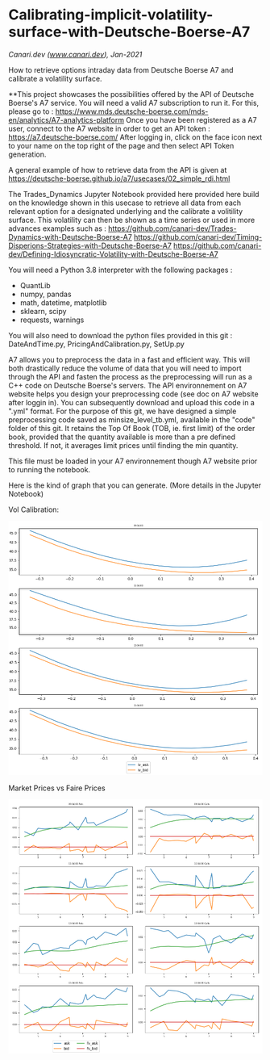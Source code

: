 # Calibrating-implicit-volatility-surface-with-Deutsche-Boerse-A7
_Canari.dev (www.canari.dev), Jan-2021_

How to retrieve options intraday data from Deutsche Boerse A7 and calibrate a volatility surface.

**This project showcases the possibilities offered by the API of Deutsche Boerse's A7 service.
You will need a valid A7 subscription to run it.
For this, please go to :
https://www.mds.deutsche-boerse.com/mds-en/analytics/A7-analytics-platform
Once you have been registered as a A7 user, connect to the A7 website in order to get an API token :
https://a7.deutsche-boerse.com/
After logging in, click on the face icon next to your name on the top right of the page and then select API Token generation.

A general example of how to retrieve data from the API is given at https://deutsche-boerse.github.io/a7/usecases/02_simple_rdi.html

The Trades_Dynamics Jupyter Notebook provided here provided here build on the knowledge shown in this usecase to retrieve all data from each relevant option for a designated underlying and the calibrate a volitility surface.
This volatility can then be shown as a time series or used in more advances examples such as :
https://github.com/canari-dev/Trades-Dynamics-with-Deutsche-Boerse-A7
https://github.com/canari-dev/Timing-Disperions-Strategies-with-Deutsche-Boerse-A7
https://github.com/canari-dev/Defining-Idiosyncratic-Volatility-with-Deutsche-Boerse-A7

You will need a Python 3.8 interpreter with the following packages :
- QuantLib
- numpy, pandas
- math, datetime, matplotlib
- sklearn, scipy
- requests, warnings

You will also need to download the python files provided in this git :
DateAndTime.py, PricingAndCalibration.py, SetUp.py

A7 allows you to preprocess the data in a fast and efficient way. This will both drastically reduce the volume of data that you will need to import through the API and fasten the process as the preprocessing will run as a C++ code on Deutsche Boerse's servers.
The API environnement on A7 website helps you design your preprocessing code (see doc on A7 website after loggin in). You can subsequently download and upload this code in a ".yml" format.
For the purpose of this git, we have designed a simple preprocessing code saved as minsize_level_tb.yml, available in the "code" folder of this git.
It retains the Top Of Book (TOB, ie. first limit) of the order book, provided that the quantity available is more than a pre defined threshold. If not, it averages limit prices until finding the min quantity.

This file must be loaded in your A7 environnement though A7 website prior to running the notebook.


Here is the kind of graph that you can generate. (More details in the Jupyter Notebook)


Vol Calibration:

![plot](./images/Vol_Calibration.png)


Market Prices vs Faire Prices

![plot](./images/Fair_Prices.png)
